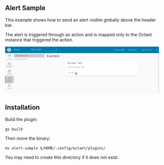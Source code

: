 ## Alert Sample

This example shows how to send an alert visible globally above the header bar.

The alert is triggered through an action and is mapped only to the Octant instance that triggered the action.

![alert-sample-demo](alert-sample.gif)

## Installation

Build the plugin:

`go build`

Then move the binary:

`mv alert-sample $/HOME/.config/octant/plugins/`

You may need to create this directory if it does not exist.

